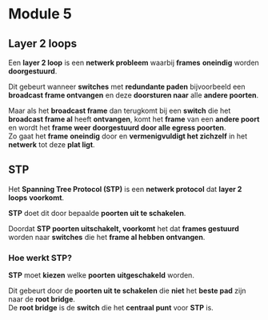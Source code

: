 # Module 5

## Layer 2 loops

Een **layer 2 loop** is een **netwerk probleem** waarbij **frames** **oneindig** worden **doorgestuurd**.

Dit gebeurt wanneer **switches** met **redundante paden** bijvoorbeeld een **broadcast frame ontvangen** 
en deze **doorsturen naar** alle **andere poorten**.

Maar als het **broadcast frame** dan terugkomt bij een **switch** die het **broadcast frame al** heeft **ontvangen**,
komt het **frame** van een **andere poort** en wordt het **frame weer doorgestuurd door alle egress poorten**.\
Zo gaat het **frame** **oneindig** door en **vermenigvuldigt het zichzelf** in het **netwerk** tot deze **plat ligt**.

## STP

Het **Spanning Tree Protocol (STP)** is een **netwerk protocol** dat **layer 2 loops** **voorkomt**.

**STP** doet dit door bepaalde **poorten** **uit te schakelen**.

Doordat **STP poorten uitschakelt, voorkomt** het dat **frames gestuurd** worden naar **switches** die het
**frame al hebben ontvangen**.

### Hoe werkt STP?

**STP** moet **kiezen** welke **poorten** **uitgeschakeld** worden.

Dit gebeurt door de **poorten uit te schakelen** die **niet** het **beste pad** zijn naar de **root bridge**.\
De **root bridge** is de **switch** die het **centraal punt** voor **STP** is.




